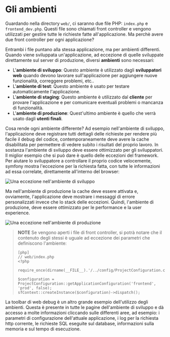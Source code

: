 Gli ambienti
============

Guardando nella directory `web/`, ci saranno due file PHP:
`index.php` e `frontend_dev.php`. Questi file sono chiamati front controller e vengono utilizzati per gestire tutte le richieste fatte all'applicazione. 
Ma perchè avere due front controller per ogni applicazione?

Entrambi i file puntano alla stessa applicazione, ma per ambienti differenti.
Quando viene sviluppata un'applicazione, ad eccezione di quelle sviluppate direttamente sul server di produzione, diversi **ambienti** sono necessari:

  * L'**ambiente di sviluppo**: Questo ambiente è utilizzato dagli **sviluppatori web** quando devono lavorare sull'applicazione per aggiungere nuove funzionalità, correggere problemi, etc..
  * L'**ambiente di test**: Questo ambiente è usato per testare automaticamente l'applicazione.
  * L'**ambiente di staging**: Questo ambiente è utilizzato dal **cliente** per provare l'applicazione e per comunicare eventuali problemi o mancanza di funzionalità.
  * L'**ambiente di produzione**: Quest'ultimo ambiente è quello che verrà usato dagli **utenti finali**.

Cosa rende ogni ambiente differente? Ad esempio nell'ambiente di sviluppo, 
l'applicazione deve registrare tutti dettagli delle richieste per rendere 
più facile il debug del codice, contemporaneamente deve avere la cache 
disabilitata per permettere di vedere subito i risultati del proprio lavoro. 
In sostanza l'ambiente di sviluppo deve essere ottimizzato per gli sviluppatori.
Il miglior esempio che si può dare è quello delle eccezioni del framework. Per 
aiutare lo sviluppatore a controllare il proprio codice velocemente, symfony 
mostra l'eccezione per la richiesta fatta, con tutte le informazioni ad essa 
correlate, direttamente all'interno del browser:

![Una eccezione nell'ambiente di sviluppo](http://www.symfony-project.org/images/jobeet/1_2/01/exception_dev.png)

Ma nell'ambiente di produzione la cache deve essere attivata e, ovviamente, l'applicazione deve mostrare i messaggi di errore personalizzati invece che lo stack delle eccezioni. Quindi, l'ambiente di produzione, deve essere ottimizzato per le performance e la user experience.

![Una eccezione nell'ambiente di produzione](http://www.symfony-project.org/images/jobeet/1_2/01/exception_prod.png)

>**NOTE**
>Se vengono aperti i file di front controller, si potrà notare che il contenuto 
>degli stessi è uguale ad eccezione dei parametri che definiscono l'ambiente:
>
>     [php]
>     // web/index.php
>     <?php
>
>     require_once(dirname(__FILE__).'/../config/ProjectConfiguration.class.php');
>
>     $configuration = ProjectConfiguration::getApplicationConfiguration('frontend', 'prod', false);
>     sfContext::createInstance($configuration)->dispatch();

La toolbar di web debug è un altro grande esempio dell'utilizzo degli ambienti. 
Questa è presente in tutte le pagine dell'ambiente di sviluppo e dà accesso a 
molte informazioni cliccando sulle differenti aree, ad esempio: i parametri di configurazione 
dell'attuale applicazione, i log per la richiesta http corrente, le richieste SQL 
eseguite sul database, informazioni sulla memoria e sul tempo di esecuzione.
